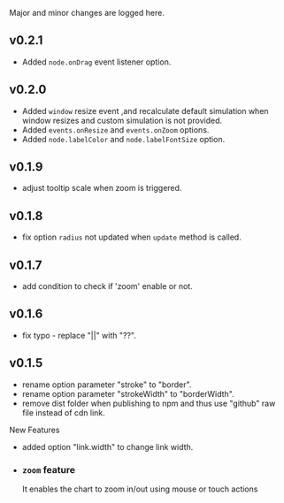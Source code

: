 Major and minor changes are logged here.

## v0.2.1

- Added `node.onDrag` event listener option.

## v0.2.0

- Added `window` resize event ,and recalculate default simulation when window resizes and custom simulation is not provided. 
- Added `events.onResize` and `events.onZoom` options.
- Added `node.labelColor` and `node.labelFontSize` option.

## v0.1.9

- adjust tooltip scale when zoom is triggered.

## v0.1.8

- fix option `radius` not updated when `update` method is called.

## v0.1.7

- add condition to check if 'zoom' enable or not.

## v0.1.6

- fix typo - replace "||" with "??".

## v0.1.5

- rename option parameter "stroke" to "border".
- rename option parameter "strokeWidth" to "borderWidth".
- remove dist folder when publishing to npm and thus use "github" raw file instead of cdn link.

New Features

- added option "link.width" to change link width.

- ### `zoom` feature

  It enables the chart to zoom in/out using mouse or touch actions
  
